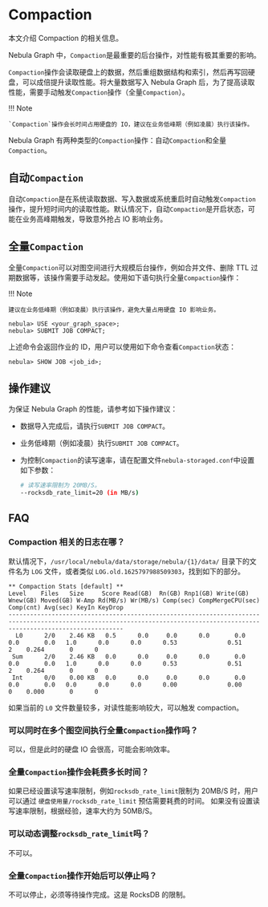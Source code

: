 # Compaction

本文介绍 Compaction 的相关信息。

Nebula Graph 中，`Compaction`是最重要的后台操作，对性能有极其重要的影响。

`Compaction`操作会读取硬盘上的数据，然后重组数据结构和索引，然后再写回硬盘，可以成倍提升读取性能。将大量数据写入 Nebula Graph 后，为了提高读取性能，需要手动触发`Compaction`操作（全量`Compaction`）。

!!! Note

    `Compaction`操作会长时间占用硬盘的 IO，建议在业务低峰期（例如凌晨）执行该操作。

Nebula Graph 有两种类型的`Compaction`操作：自动`Compaction`和全量`Compaction`。

## 自动`Compaction`

自动`Compaction`是在系统读取数据、写入数据或系统重启时自动触发`Compaction`操作，提升短时间内的读取性能。默认情况下，自动`Compaction`是开启状态，可能在业务高峰期触发，导致意外抢占 IO 影响业务。

<!--
如果需要完全手动控制`Compaction`操作，用户可以关闭自动`Compaction`。

### 关闭自动`Compaction`

!!! danger

    命令`UPDATE CONFIGS`会将未设置的参数恢复为默认值，因此修改前需要使用`SHOW CONFIGS STORAGE`查看`rocksdb_column_family_options`配置，然后一起重新传入值。

```ngql
# 查看当前 rocksdb_column_family_options 设置，复制 value 列内容。
nebula> SHOW CONFIGS STORAGE;
+-----------+-------------------------------------+-------+-----------+------------------------------------------------------------------------------------------------------+
| module    | name                                | type  | mode      | value                                                                                                |
+-----------+-------------------------------------+-------+-----------+------------------------------------------------------------------------------------------------------+
| "STORAGE" | "v"                                 | "int" | "MUTABLE" | 0                                                                                                    |
...
| "STORAGE" | "rocksdb_column_family_options"     | "map" | "MUTABLE" | {max_bytes_for_level_base: "268435456", max_write_buffer_number: "4", write_buffer_size: "67108864"} |
+-----------+-------------------------------------+-------+-----------+------------------------------------------------------------------------------------------------------+
...

# 修改 rocksdb_column_family_options 设置，在复制的 value 内容中添加 disable_auto_compactions: true
nebula> UPDATE CONFIGS storage:rocksdb_column_family_options = {disable_auto_compactions: true, max_bytes_for_level_base: 268435456, max_write_buffer_number: 4, write_buffer_size: 67108864};

# 查看是否修改成功。
nebula> SHOW CONFIGS STORAGE;
+-----------+-------------------------------------+-------+-----------+--------------------------------------------------------------------------------------------------------------------------------------+
| module    | name                                | type  | mode      | value                                                                                                                                |
+-----------+-------------------------------------+-------+-----------+--------------------------------------------------------------------------------------------------------------------------------------+
| "STORAGE" | "v"                                 | "int" | "MUTABLE" | 0                                                                                                                                    |
...
| "STORAGE" | "rocksdb_column_family_options"     | "map" | "MUTABLE" | {disable_auto_compactions: true, max_bytes_for_level_base: "268435456", max_write_buffer_number: "4", write_buffer_size: "67108864"} |
+-----------+-------------------------------------+-------+-----------+--------------------------------------------------------------------------------------------------------------------------------------+
...
```
-->

## 全量`Compaction`

全量`Compaction`可以对图空间进行大规模后台操作，例如合并文件、删除 TTL 过期数据等，该操作需要手动发起。使用如下语句执行全量`Compaction`操作：

!!! Note

    建议在业务低峰期（例如凌晨）执行该操作，避免大量占用硬盘 IO 影响业务。

```ngql
nebula> USE <your_graph_space>;
nebula> SUBMIT JOB COMPACT;
```

上述命令会返回作业的 ID，用户可以使用如下命令查看`Compaction`状态：

```ngql
nebula> SHOW JOB <job_id>;
```

## 操作建议

为保证 Nebula Graph 的性能，请参考如下操作建议：

<!--
- 数据写入时为避免浪费 IO，请在大量数据写入前关闭自动`Compaction`。详情请参见[关闭自动`Compaction`](#compaction_2)。
-->

- 数据导入完成后，请执行`SUBMIT JOB COMPACT`。

- 业务低峰期（例如凌晨）执行`SUBMIT JOB COMPACT`。

<!--
- 白天时设置`disable_auto_compactions`为`false`，提升短时间内的读取性能。
-->

- 为控制`Compaction`的读写速率，请在配置文件`nebula-storaged.conf`中设置如下参数：

    ```bash
    # 读写速率限制为 20MB/S。
    --rocksdb_rate_limit=20 (in MB/s)
    ```

## FAQ

### Compaction 相关的日志在哪？

默认情况下，`/usr/local/nebula/data/storage/nebula/{1}/data/` 目录下的文件名为 `LOG` 文件，或者类似 `LOG.old.1625797988509303`，找到如下的部分。

```text
** Compaction Stats [default] **
Level    Files   Size     Score Read(GB)  Rn(GB) Rnp1(GB) Write(GB) Wnew(GB) Moved(GB) W-Amp Rd(MB/s) Wr(MB/s) Comp(sec) CompMergeCPU(sec) Comp(cnt) Avg(sec) KeyIn KeyDrop
----------------------------------------------------------------------------------------------------------------------------------------------------------------------------
  L0      2/0    2.46 KB   0.5      0.0     0.0      0.0       0.0      0.0       0.0   1.0      0.0      0.0      0.53              0.51         2    0.264       0      0
 Sum      2/0    2.46 KB   0.0      0.0     0.0      0.0       0.0      0.0       0.0   1.0      0.0      0.0      0.53              0.51         2    0.264       0      0
 Int      0/0    0.00 KB   0.0      0.0     0.0      0.0       0.0      0.0       0.0   0.0      0.0      0.0      0.00              0.00         0    0.000       0      0
```

如果当前的 `L0` 文件数量较多，对读性能影响较大，可以触发 compaction。

### 可以同时在多个图空间执行全量`Compaction`操作吗？

可以，但是此时的硬盘 IO 会很高，可能会影响效率。

### 全量`Compaction`操作会耗费多长时间？

如果已经设置读写速率限制，例如`rocksdb_rate_limit`限制为 20MB/S 时，用户可以通过 `硬盘使用量/rocksdb_rate_limit` 预估需要耗费的时间。
如果没有设置读写速率限制，根据经验，速率大约为 50MB/S。

### 可以动态调整`rocksdb_rate_limit`吗？

不可以。

### 全量`Compaction`操作开始后可以停止吗？

不可以停止，必须等待操作完成。这是 RocksDB 的限制。
